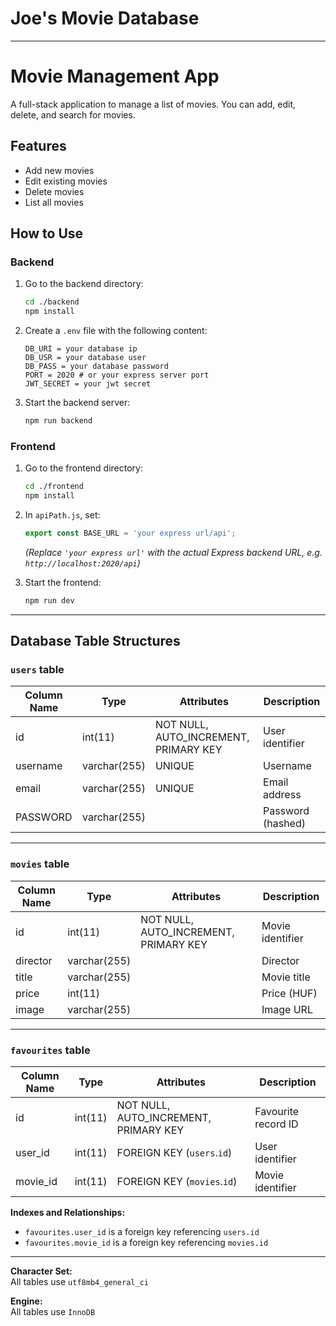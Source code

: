 # Joe's Movie Database

---

# Movie Management App

A full-stack application to manage a list of movies. You can add, edit, delete, and search for movies.

## Features

- Add new movies
- Edit existing movies
- Delete movies
- List all movies



## How to Use

### Backend

1. Go to the backend directory:

   ```sh
   cd ./backend
   npm install
   ```

2. Create a `.env` file with the following content:

   ```
   DB_URI = your database ip
   DB_USR = your database user
   DB_PASS = your database password
   PORT = 2020 # or your express server port
   JWT_SECRET = your jwt secret
   ```

3. Start the backend server:
   ```sh
   npm run backend
   ```

### Frontend

1. Go to the frontend directory:

   ```sh
   cd ./frontend
   npm install
   ```

2. In `apiPath.js`, set:

   ```js
   export const BASE_URL = 'your express url/api';
   ```

   _(Replace `'your express url'` with the actual Express backend URL, e.g. `http://localhost:2020/api`)_

3. Start the frontend:
   ```sh
   npm run dev
   ```

---

## Database Table Structures

### `users` table

| Column Name | Type         | Attributes                            | Description       |
| ----------- | ------------ | ------------------------------------- | ----------------- |
| id          | int(11)      | NOT NULL, AUTO_INCREMENT, PRIMARY KEY | User identifier   |
| username    | varchar(255) | UNIQUE                                | Username          |
| email       | varchar(255) | UNIQUE                                | Email address     |
| PASSWORD    | varchar(255) |                                       | Password (hashed) |

---

### `movies` table

| Column Name | Type         | Attributes                            | Description      |
| ----------- | ------------ | ------------------------------------- | ---------------- |
| id          | int(11)      | NOT NULL, AUTO_INCREMENT, PRIMARY KEY | Movie identifier |
| director    | varchar(255) |                                       | Director         |
| title       | varchar(255) |                                       | Movie title      |
| price       | int(11)      |                                       | Price (HUF)      |
| image       | varchar(255) |                                       | Image URL        |

---

### `favourites` table

| Column Name | Type    | Attributes                            | Description         |
| ----------- | ------- | ------------------------------------- | ------------------- |
| id          | int(11) | NOT NULL, AUTO_INCREMENT, PRIMARY KEY | Favourite record ID |
| user_id     | int(11) | FOREIGN KEY (`users`.`id`)            | User identifier     |
| movie_id    | int(11) | FOREIGN KEY (`movies`.`id`)           | Movie identifier    |

**Indexes and Relationships:**

- `favourites.user_id` is a foreign key referencing `users.id`
- `favourites.movie_id` is a foreign key referencing `movies.id`

---

**Character Set:**  
All tables use `utf8mb4_general_ci`

**Engine:**  
All tables use `InnoDB`

